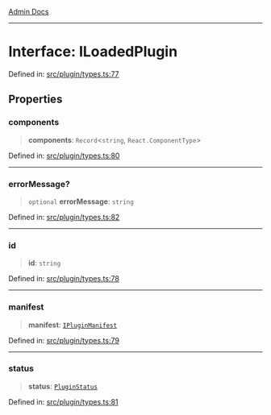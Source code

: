 [Admin Docs](/)

***

# Interface: ILoadedPlugin

Defined in: [src/plugin/types.ts:77](https://github.com/PalisadoesFoundation/talawa-admin/blob/main/src/plugin/types.ts#L77)

## Properties

### components

> **components**: `Record`\<`string`, `React.ComponentType`\>

Defined in: [src/plugin/types.ts:80](https://github.com/PalisadoesFoundation/talawa-admin/blob/main/src/plugin/types.ts#L80)

***

### errorMessage?

> `optional` **errorMessage**: `string`

Defined in: [src/plugin/types.ts:82](https://github.com/PalisadoesFoundation/talawa-admin/blob/main/src/plugin/types.ts#L82)

***

### id

> **id**: `string`

Defined in: [src/plugin/types.ts:78](https://github.com/PalisadoesFoundation/talawa-admin/blob/main/src/plugin/types.ts#L78)

***

### manifest

> **manifest**: [`IPluginManifest`](IPluginManifest.md)

Defined in: [src/plugin/types.ts:79](https://github.com/PalisadoesFoundation/talawa-admin/blob/main/src/plugin/types.ts#L79)

***

### status

> **status**: [`PluginStatus`](../enumerations/PluginStatus.md)

Defined in: [src/plugin/types.ts:81](https://github.com/PalisadoesFoundation/talawa-admin/blob/main/src/plugin/types.ts#L81)
